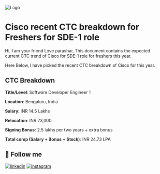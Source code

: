 
![Logo](https://logodownload.org/wp-content/uploads/2014/04/cisco-logo-16.png)



# Cisco recent CTC breakdown for Freshers for SDE-1 role

Hi, I am your friend Love parashar, This document contains the expected current CTC trend of Cisco for SDE-1 role for freshers this year.

Here Below, I have picked the recent CTC breakdown of Cisco for this year.


## CTC Breakdown


**Title/Level**: Software Developer Engineer 1

**Location**: Bengaluru, India

**Salary**: INR 14.5 Lakhs

**Relocation**: INR 73,000

**Signing Bonus**: 2.5 lakhs per two years + extra bonus

**Total comp (Salary + Bonus + Stock)**: INR 24.73 LPA


## 🔗 Follow me

[![linkedin](https://img.shields.io/badge/linkedin-0A66C2?style=for-the-badge&logo=linkedin&logoColor=white)](https://www.linkedin.com/in/love-parashar-a69965219/)
[![instagram](https://img.shields.io/badge/instagram-f03c15?style=for-the-badge&logo=instagram&logoColor=white)](https://www.instagram.com/loveparashar5116/)

